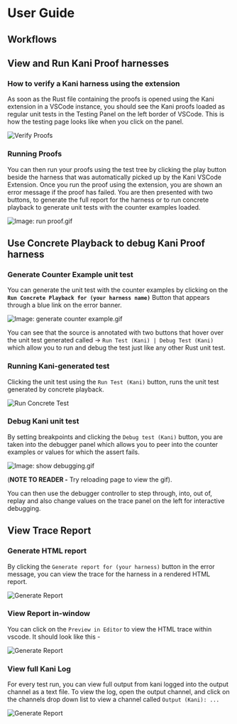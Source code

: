 # User Guide

## Workflows

## View and Run Kani Proof harnesses

### How to verify a Kani harness using the extension

As soon as the Rust file containing the proofs is opened using the Kani extension in a VSCode instance, you should see the Kani proofs loaded as regular unit tests in the Testing Panel on the left border of VSCode.
This is how the testing page looks like when you click on the panel.

![Verify Proofs](../resources/screenshots/first.png)

### Running Proofs

You can then run your proofs using the test tree by clicking the play button beside the harness that was automatically picked up by the Kani VSCode Extension.
Once you run the proof using the extension, you are shown an error message if the proof has failed.
You are then presented with two buttons, to generate the full report for the harness or to run concrete playback to generate unit tests with the counter examples loaded.

![Image: run proof.gif](../resources/screenshots/run%20proof.gif)


## Use Concrete Playback to debug Kani Proof harness

### Generate Counter Example unit test

You can generate the unit test with the counter examples by clicking on the **`Run Concrete Playback for (your harness name)`** Button that appears through a blue link on the error banner.

![Image: generate counter example.gif](../resources/screenshots/generate%20counter%20example.gif)

You can see that the source is annotated with two buttons that hover over the unit test generated called → `Run Test (Kani) | Debug Test (Kani)` which allow you to run and debug the test just like any other Rust unit test.

### Running Kani-generated test

Clicking the unit test using the `Run Test (Kani)` button, runs the unit test generated by concrete playback.

![Run Concrete Test](../resources/screenshots/third.png)

### Debug Kani unit test

By setting breakpoints and clicking the `Debug test (Kani)` button, you are taken into the debugger panel which allows you to peer into the counter examples or values for which the assert fails.

![Image: show debugging.gif](../resources/screenshots/show%20debugging.gif)


(**NOTE TO READER -** Try reloading page to view the gif).


You can then use the debugger controller to step through, into, out of, replay and also change values on the trace panel on the left for interactive debugging.


## View Trace Report

### Generate HTML report

By clicking the `Generate report for (your harness)` button in the error message, you can view the trace for the harness in a rendered HTML report.

![Generate Report](../resources/screenshots/generate-report.png)

### View Report in-window

You can click on the `Preview in Editor` to view the HTML trace within vscode. It should look like this -

![Generate Report](../resources/screenshots/view-report.png)


### View full Kani Log

For every test run, you can view full output from kani logged into the output channel as a text file. To view the log, open the output channel, and click on the channels drop down list to view a channel called `Output (Kani): ...`

![Generate Report](../resources/screenshots/view-output.png)
